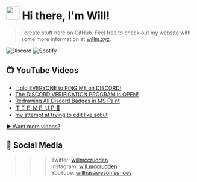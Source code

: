 # <img src="https://media.giphy.com/media/hvRJCLFzcasrR4ia7z/giphy.gif" width="35px"> Hi there, I'm Will!
> I create stuff here on GitHub. Feel free to check out my website with some more information at [willm.xyz](https://willm.xyz).

![Discord](https://img.shields.io/discord/339188357253038092?color=7289DA&logo=discord&style=for-the-badge) ![Spotify](https://img.shields.io/badge/dynamic/json?color=1DB954&style=for-the-badge&logo=spotify&label=SPOTIFY&query=res&url=https://bruhapi.xyz/spotify)

## 📺 YouTube Videos
<!-- YOUTUBE:START -->
- [I told EVERYONE to PING ME on DISCORD!](https://www.youtube.com/watch?v=1tg4OMvLK8I)
- [The DISCORD VERIFICATION PROGRAM is OPEN!](https://www.youtube.com/watch?v=SsRDO4IyIN4)
- [Redrawing All Discord Badges in MS Paint](https://www.youtube.com/watch?v=Z9BybxFolNI)
- [ＴＩＥ  ＭＥ  ＵＰ 🧵](https://www.youtube.com/watch?v=TM_8vPFtIVY)
- [my attempt at trying to edit like sc6ut](https://www.youtube.com/watch?v=liLkGwosxNg)
<!-- YOUTUBE:END -->

[▶ Want more videos?](https://yt.willm.xyz/videos)
## 👤 Social Media
>>> Twitter: [willmccrudden](https://twitter.com/willmccrudden) <br>
Instagram: [will.mccrudden](https://instagram.com/will.mccrudden) <br>
YouTube: [willhasawesomeshoes](https://yt.willm.xyz)
<!--![Stats](https://github-readme-stats.vercel.app/api/top-langs/?username=whasonyt&layout=compact&theme=dark)
<!--
**whasonyt/whasonyt** is a ✨ _special_ ✨ repository because its `README.md` (this file) appears on your GitHub profile.

Here are some ideas to get you started:

- 🔭 I’m currently working on ...
- 🌱 I’m currently learning ...
- 👯 I’m looking to collaborate on ...
- 🤔 I’m looking for help with ...
- 💬 Ask me about ...
- 📫 How to reach me: ...
- 😄 Pronouns: ...
- ⚡ Fun fact: ...
-->
